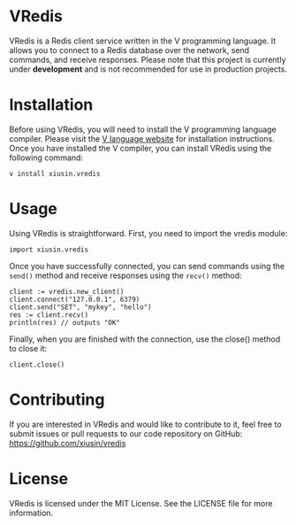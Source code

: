 # VRedis

VRedis is a Redis client service written in the V programming language. It allows you to connect to a Redis database over the network, send commands, and receive responses. Please note that this project is currently under **development** and is not recommended for use in production projects.

# Installation

Before using VRedis, you will need to install the V programming language compiler. Please visit the [V language website](https://vlang.io) for installation instructions. Once you have installed the V compiler, you can install VRedis using the following command:

```vlang
v install xiusin.vredis
```

# Usage

Using VRedis is straightforward. First, you need to import the vredis module:


```vlang
import xiusin.vredis
```

Once you have successfully connected, you can send commands using the `send()` method and receive responses using the `recv()` method:

```vlang
client := vredis.new_client()
client.connect("127.0.0.1", 6379)
client.send("SET", "mykey", "hello")
res := client.recv()
println(res) // outputs "OK"
```

Finally, when you are finished with the connection, use the close() method to close it:

```vlang
client.close()
```

# Contributing

If you are interested in VRedis and would like to contribute to it, feel free to submit issues or pull requests to our code repository on GitHub: https://github.com/xiusin/vredis

# License

VRedis is licensed under the MIT License. See the LICENSE file for more information.
